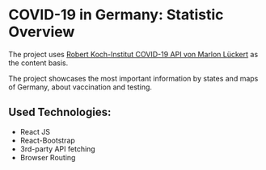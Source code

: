 # COVID-19 in Germany: Statistic Overview

The project uses [Robert Koch-Institut COVID-19 API von Marlon Lückert](https://api.corona-zahlen.org/docs/) as the content basis.

The project showcases the most important information by states and maps of Germany, about vaccination and testing.

## Used Technologies:

- React JS
- React-Bootstrap
- 3rd-party API fetching
- Browser Routing
